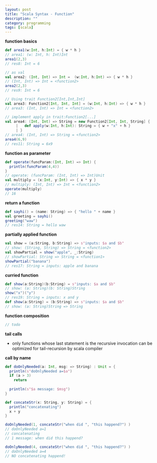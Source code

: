 ```yaml
---
layout: post
title: "Scala Syntax - Function"
description: ""
category: programming
tags: [scala]
---
```


__function basics__

~~~scala
def area1(w:Int, h:Int) = { w * h }
// area1: (w: Int, h: Int)Int
area1(2,3)
// res8: Int = 6

// as val
val area2: (Int, Int) => Int =  (w:Int, h:Int) => { w * h }
// (Int, Int) => Int = <function2>
area2(2,3)
// res9: Int = 6

// Using trait Function2[Int,Int,Int]
val area3: Function2[Int, Int, Int] = (w:Int, h:Int) => { w * h }
// area3: (Int, Int) => Int = <function2>

// implement apply in trait:Function2[...]
val area4: (Int, Int) => String = new Function2[Int, Int, String] {
     |   def apply(w:Int, h:Int): String = { w + "x" + h }
     | }
// area4: (Int, Int) => String = <function2>
area4(6,9)
// res11: String = 6x9
~~~

__function as parameter__

~~~scala
def operate(funcParam:(Int, Int) => Int) {
  println(funcParam(4,4))
}
// operate: (funcParam: (Int, Int) => Int)Unit
val multiply = (x:Int, y:Int) => { x * y }
// multiply: (Int, Int) => Int = <function2>
operate(multiply)
// 16
~~~

__return a function__

~~~scala
def sayhi() = (name: String) => { "hello " + name }
val greeting = sayhi()
greeting("waw")
// res14: String = hello waw

~~~

__partially applied function__

~~~scala
val show = (a:String, b:String) => s"inputs: $a and $b"
// show: (String, String) => String = <function2>
val showPartial = show("apple", _:String)
// showPartial: String => String = <function1>
showPartial("banana")
// res17: String = inputs: apple and banana
~~~

__curried function__

~~~scala
def show(a:String)(b:String) = s"inputs: $a and $b"
// show: (a: String)(b: String)String
show("x")("y")
// res19: String = inputs: x and y
def show(a:String) = (b:String) => s"inputs: $a and $b"
// show: (a: String)String => String

~~~

__function composition__

~~~scala
// todo
~~~

__tail calls__

- only functions whose last statement is the recursive invocation can be optimized for tail-recursion by scala compiler

__call by name__

~~~scala
def doOnlyNeeded(a: Int, msg: => String) : Unit = {
  println(s"doOnlyNeeded a=$a")
  if (a > 3)
    return
  
  println(s"$a message: $msg")
}

def concateStr(x: String, y: String) = {
  println("concatenating")
  x + y
}

doOnlyNeeded(1, concateStr("when did ", "this happend?") )
// doOnlyNeeded a=1
// concatenating
// 1 message: when did this happend?

doOnlyNeeded(4, concateStr("when did ", "this happend?") )
// doOnlyNeeded a=4
// NO concatenating happend!
~~~
